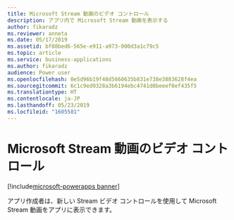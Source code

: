 ```yaml
---
title: Microsoft Stream 動画のビデオ コントロール
description: アプリ内で Microsoft Stream 動画を表示する
author: fikaradz
ms.reviewer: anneta
ms.date: 05/17/2019
ms.assetid: bf88bed6-565e-e911-a973-000d3a1c79c5
ms.topic: article
ms.service: business-applications
ms.author: fikaradz
audience: Power user
ms.openlocfilehash: 0e5d96b19f48d5660635b831e738e3883628f4ea
ms.sourcegitcommit: 6c1c9ed9328a3b6194ebc4741d0beeef0ef435f5
ms.translationtype: HT
ms.contentlocale: ja-JP
ms.lasthandoff: 05/23/2019
ms.locfileid: "1605581"
---
```

# <a name="video-control-for-microsoft-stream-videos"></a>Microsoft Stream 動画のビデオ コントロール

[!include[microsoft-powerapps banner](../includes/microsoft-powerapps.md)]

アプリ作成者は、新しい Stream ビデオ コントロールを使用して Microsoft Stream 動画をアプリに表示できます。
